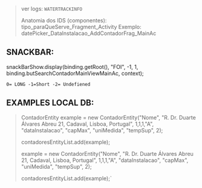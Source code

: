 > ver logs: `WATERTRACKINFO`
> 
> Anatomia dos IDS (componentes): tipo_paraQueServe_Fragment_Activity
> Exemplo: datePicker_DataInstalacao_AddContadorFrag_MainAc
 
## SNACKBAR:

snackBarShow.display(binding.getRoot(), "FOI", -1, 1, binding.butSearchContadorMainViewMainAc, context);

`0= LONG -1=Short -2= Undefiened`

## EXAMPLES LOCAL DB:

> ContadorEntity example = new ContadorEntity("Nome", "R. Dr. Duarte Álvares Abreu 21, Cadaval, Lisboa, Portugal", 1,1,1,"A", "dataInstalacao", "capMax", "uniMedida", "tempSup", 2); 
>
> contadoresEntityList.add(example);
> 
> example = new ContadorEntity("Nome", "R. Dr. Duarte Álvares Abreu 21, Cadaval, Lisboa, Portugal", 1,1,1,"A", "dataInstalacao", "capMax", "uniMedida", "tempSup", 2);
> 
> contadoresEntityList.add(example);`
